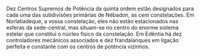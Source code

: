 ﻿Dez Centros Supremos de Potência da quinta ordem estão designados para cada uma das subdivisões primárias de Nébadon, as cem constelações. Em Norlatiadeque, a vossa constelação, eles não estão estacionados nas esferas da sede-central, mas situam-se no centro do enorme sistema estelar que constitui o núcleo físico da constelação. Em Edêntia há dez controladores mecânicos associados e dez frandalanques em ligação perfeita e constante com os centros de potência vizinhos.